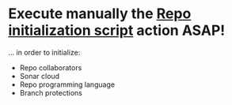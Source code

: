 # Execute manually the [Repo initialization script](../../actions/workflows/trigger_project_initialization.yml) action ASAP!
... in order to initialize:
 - Repo collaborators
 - Sonar cloud
 - Repo programming language
 - Branch protections
